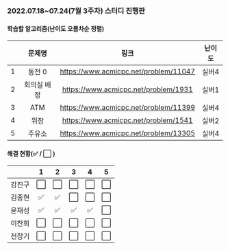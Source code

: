 ### 2022.07.18~07.24(7월 3주차) 스터디 진행판

#### 학습할 알고리즘(난이도 오름차순 정렬)

|      |   문제명    |                 링크                  | 난이도 |
| :--: | :---------: | :-----------------------------------: | :----: |
|  1   |   동전 0    | https://www.acmicpc.net/problem/11047 | 실버4  |
|  2   | 회의실 배정 | https://www.acmicpc.net/problem/1931  | 실버1  |
|  3   |     ATM     | https://www.acmicpc.net/problem/11399 | 실버4  |
|  4   |    위장     | https://www.acmicpc.net/problem/1541  | 실버2  |
|  5   |   주유소    | https://www.acmicpc.net/problem/13305 | 실버4  |

#### 해결 현황(:white_check_mark: / :white_large_square:  )

|        |          1           |          2           |          3           |          4           |          5           |
| :----: | :------------------: | :------------------: | :------------------: | :------------------: | :------------------: |
| 강진구 | :white_large_square: |  :white_large_square:  | :white_large_square: |  :white_large_square:  |  :white_large_square:  |
| 김종현 | :white_check_mark: | :white_check_mark: | :white_large_square: | :white_large_square: | :white_large_square: |
|  윤재성  |  :white_check_mark:  | :white_check_mark: | :white_check_mark: | :white_check_mark: | :white_large_square: |
| 이찬희 | :white_large_square: | :white_large_square: | :white_large_square: | :white_large_square: | :white_large_square: |
| 전창기 | :white_large_square: | :white_large_square: | :white_large_square: | :white_large_square: | :white_large_square: |


